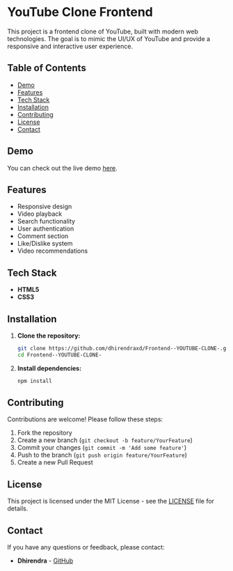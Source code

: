 
# YouTube Clone Frontend

This project is a frontend clone of YouTube, built with modern web technologies. The goal is to mimic the UI/UX of YouTube and provide a responsive and interactive user experience.

## Table of Contents

- [Demo](#demo)
- [Features](#features)
- [Tech Stack](#tech-stack)
- [Installation](#installation)
- [Contributing](#contributing)
- [License](#license)
- [Contact](#contact)

## Demo

You can check out the live demo [here](#).

## Features

- Responsive design
- Video playback
- Search functionality
- User authentication
- Comment section
- Like/Dislike system
- Video recommendations

## Tech Stack

- **HTML5**
- **CSS3**

## Installation

1. **Clone the repository:**

    ```sh
    git clone https://github.com/dhirendraxd/Frontend--YOUTUBE-CLONE-.git
    cd Frontend--YOUTUBE-CLONE-
    ```

2. **Install dependencies:**

    ```sh
    npm install
    ```


## Contributing

Contributions are welcome! Please follow these steps:

1. Fork the repository
2. Create a new branch (`git checkout -b feature/YourFeature`)
3. Commit your changes (`git commit -m 'Add some feature'`)
4. Push to the branch (`git push origin feature/YourFeature`)
5. Create a new Pull Request

## License

This project is licensed under the MIT License - see the [LICENSE](LICENSE) file for details.

## Contact

If you have any questions or feedback, please contact:

- **Dhirendra** - [GitHub](https://github.com/dhirendraxd)
